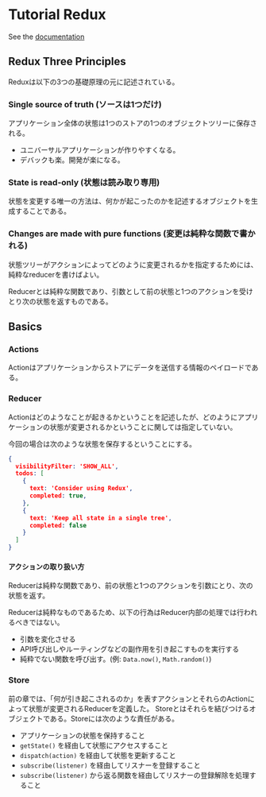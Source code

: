 # Tutorial Redux
See the [documentation](http://redux.js.org/docs/basics/)

## Redux Three Principles
Reduxは以下の3つの基礎原理の元に記述されている。

### Single source of truth (ソースは1つだけ)
アプリケーション全体の状態は1つのストアの1つのオブジェクトツリーに保存される。

* ユニバーサルアプリケーションが作りやすくなる。
* デバックも楽。開発が楽になる。

### State is read-only (状態は読み取り専用)
状態を変更する唯一の方法は、何かが起こったのかを記述するオブジェクトを生成することである。

### Changes are made with pure functions (変更は純粋な関数で書かれる)
状態ツリーがアクションによってどのように変更されるかを指定するためには、純粋なreducerを書けばよい。

Reducerとは純粋な関数であり、引数として前の状態と1つのアクションを受けとり次の状態を返すものである。

## Basics
### Actions
Actionはアプリケーションからストアにデータを送信する情報のペイロードである。

### Reducer
Actionはどのようなことが起きるかということを記述したが、どのようにアプリケーションの状態が変更されるかということに関しては指定していない。

今回の場合は次のような状態を保存するということにする。

```json
{
  visibilityFilter: 'SHOW_ALL',
  todos: [
    {
      text: 'Consider using Redux',
      completed: true,
    },
    {
      text: 'Keep all state in a single tree',
      completed: false
    }
  ]
}
```

#### アクションの取り扱い方
Reducerは純粋な関数であり、前の状態と1つのアクションを引数にとり、次の状態を返す。

Reducerは純粋なものであるため、以下の行為はReducer内部の処理では行われるべきではない。

* 引数を変化させる
* API呼び出しやルーティングなどの副作用を引き起こすものを実行する
* 純粋でない関数を呼び出す。(例: `Data.now()`, `Math.random()`)

### Store
前の章では、「何が引き起こされるのか」を表すアクションとそれらのActionによって状態が変更されるReducerを定義した。
Storeとはそれらを結びつけるオブジェクトである。Storeには次のような責任がある。

* アプリケーションの状態を保持すること
* `getState()` を経由して状態にアクセスすること
* `dispatch(action)` を経由して状態を更新すること
* `subscribe(listener)` を経由してリスナーを登録すること
* `subscribe(listener)` から返る関数を経由してリスナーの登録解除を処理すること
